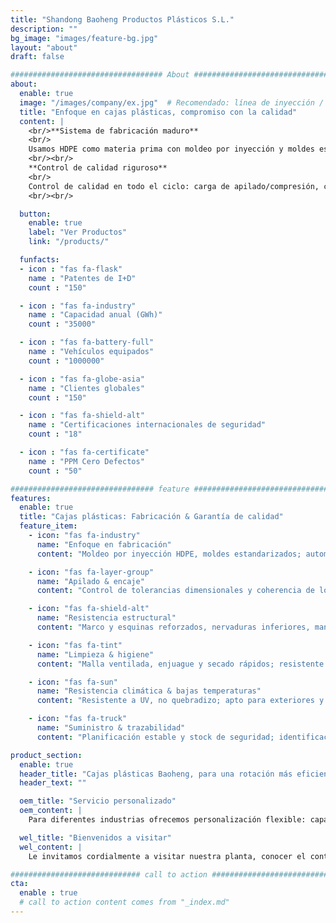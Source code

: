 ```yaml
---
title: "Shandong Baoheng Productos Plásticos S.L."
description: ""
bg_image: "images/feature-bg.jpg"
layout: "about"
draft: false

################################## About #####################################
about: 
  enable: true
  image: "/images/company/ex.jpg"  # Recomendado: línea de inyección / línea de lavado / demo apilado & nesting
  title: "Enfoque en cajas plásticas, compromiso con la calidad"
  content: |
    <br/>**Sistema de fabricación maduro**
    <br/>
    Usamos HDPE como materia prima con moldeo por inyección y moldes estandarizados. Producción automatizada multiestación con control de tolerancias dimensionales clave mantiene estable la altura de apilado y el espacio de encaje. Con muestreo por lotes y monitoreo de procesos, aseguramos un suministro continuo y estable en serie.
    <br/><br/>
    **Control de calidad riguroso**
    <br/>
    Control de calidad en todo el ciclo: carga de apilado/compresión, caída/impacto en esquinas, tracción de asas, resistencia a detergentes y agua caliente, envejecimiento climático y UV. La doble validación de resistencia estructural y adaptabilidad ambiental garantiza seguridad y durabilidad en ciclos de alta frecuencia.
    <br/><br/>

  button:
    enable: true
    label: "Ver Productos"
    link: "/products/"

  funfacts:
  - icon : "fas fa-flask"
    name : "Patentes de I+D"
    count : "150"

  - icon : "fas fa-industry"
    name : "Capacidad anual (GWh)"
    count : "35000"

  - icon : "fas fa-battery-full"
    name : "Vehículos equipados"
    count : "1000000"

  - icon : "fas fa-globe-asia"
    name : "Clientes globales"
    count : "150"

  - icon : "fas fa-shield-alt"
    name : "Certificaciones internacionales de seguridad"
    count : "18"

  - icon : "fas fa-certificate"
    name : "PPM Cero Defectos"
    count : "50"

################################ feature #####################################
features:
  enable: true
  title: "Cajas plásticas: Fabricación & Garantía de calidad"
  feature_item:
    - icon: "fas fa-industry"
      name: "Enfoque en fabricación"
      content: "Moldeo por inyección HDPE, moldes estandarizados; automatización y trazabilidad de procesos"

    - icon: "fas fa-layer-group"
      name: "Apilado & encaje"
      content: "Control de tolerancias dimensionales y coherencia de lotes aseguran apilado estable y encaje fluido"

    - icon: "fas fa-shield-alt"
      name: "Resistencia estructural"
      content: "Marco y esquinas reforzados, nervaduras inferiores, manipulación más estable"

    - icon: "fas fa-tint"
      name: "Limpieza & higiene"
      content: "Malla ventilada, enjuague y secado rápidos; resistente a detergentes comunes y agua caliente"

    - icon: "fas fa-sun"
      name: "Resistencia climática & bajas temperaturas"
      content: "Resistente a UV, no quebradizo; apto para exteriores y cadena de frío"

    - icon: "fas fa-truck"
      name: "Suministro & trazabilidad"
      content: "Planificación estable y stock de seguridad; identificación de lotes y documentos de conformidad"

product_section: 
  enable: true
  header_title: "Cajas plásticas Baoheng, para una rotación más eficiente"
  header_text: ""

  oem_title: "Servicio personalizado"
  oem_content: |
    Para diferentes industrias ofrecemos personalización flexible: capacidad, forma, color y refuerzo de resistencia.

  wel_title: "Bienvenidos a visitar"
  wel_content: |
    Le invitamos cordialmente a visitar nuestra planta, conocer el control de calidad de todo el proceso, recorrer almacén & envíos, y discutir soluciones personalizadas y planes de entrega en sitio.

############################# call to action #################################
cta:
  enable : true
  # call to action content comes from "_index.md"
---
```

